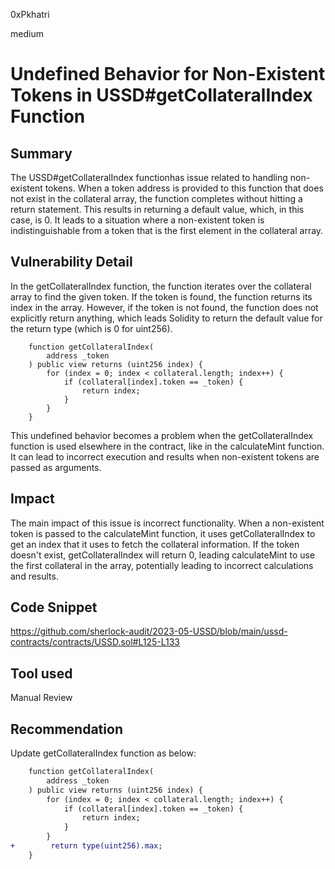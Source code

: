 0xPkhatri

medium

# Undefined Behavior for Non-Existent Tokens in USSD#getCollateralIndex Function

## Summary

The USSD#getCollateralIndex functionhas issue related to handling non-existent tokens. When a token address is provided to this function that does not exist in the collateral array, the function completes without hitting a return statement. This results in returning a default value, which, in this case, is 0. It leads to a situation where a non-existent token is indistinguishable from a token that is the first element in the collateral array.

## Vulnerability Detail

In the getCollateralIndex function, the function iterates over the collateral array to find the given token. If the token is found, the function returns its index in the array. However, if the token is not found, the function does not explicitly return anything, which leads Solidity to return the default value for the return type (which is 0 for uint256).

```solidity
    function getCollateralIndex(
        address _token
    ) public view returns (uint256 index) {
        for (index = 0; index < collateral.length; index++) {
            if (collateral[index].token == _token) {
                return index;
            }
        }
    }
```
This undefined behavior becomes a problem when the getCollateralIndex function is used elsewhere in the contract, like in the calculateMint function. It can lead to incorrect execution and results when non-existent tokens are passed as arguments.

## Impact

The main impact of this issue is incorrect functionality. When a non-existent token is passed to the calculateMint function, it uses getCollateralIndex to get an index that it uses to fetch the collateral information. If the token doesn't exist, getCollateralIndex will return 0, leading calculateMint to use the first collateral in the array, potentially leading to incorrect calculations and results.

## Code Snippet

https://github.com/sherlock-audit/2023-05-USSD/blob/main/ussd-contracts/contracts/USSD.sol#L125-L133

## Tool used

Manual Review

## Recommendation

Update getCollateralIndex function as below:

```diff
    function getCollateralIndex(
        address _token
    ) public view returns (uint256 index) {
        for (index = 0; index < collateral.length; index++) {
            if (collateral[index].token == _token) {
                return index;
            }
        }
+        return type(uint256).max;
    }
```